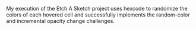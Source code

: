My execution of the Etch A Sketch project uses hexcode to randomize the colors of each hovered cell and successfully implements the random-color and incremental opacity change challenges.
